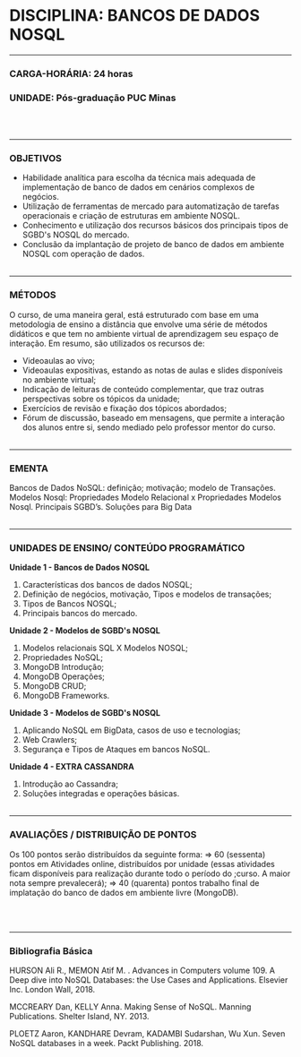 # DISCIPLINA: BANCOS DE DADOS NOSQL
____
### CARGA-HORÁRIA: 24 horas

### UNIDADE: Pós-graduação PUC Minas
<br></br>
____

### **OBJETIVOS**
- Habilidade analítica para escolha da técnica mais adequada de implementação de banco de dados em cenários complexos de negócios.
- Utilização de ferramentas de mercado para automatização de tarefas operacionais e criação de estruturas em ambiente NOSQL.
- Conhecimento e utilização dos recursos básicos dos principais tipos de SGBD's NOSQL do mercado.
- Conclusão da implantação de projeto de banco de dados em ambiente NOSQL com operação de dados.
<br></br>
____

### **MÉTODOS**
O curso, de uma maneira geral, está estruturado com base em uma metodologia de ensino a distância que envolve uma série de métodos didáticos e que tem no ambiente virtual de aprendizagem seu espaço de interação. Em resumo, são utilizados os recursos de:

* Videoaulas ao vivo;
* Videoaulas expositivas, estando as notas de aulas e slides disponíveis no ambiente virtual;
* Indicação de leituras de conteúdo complementar, que traz outras perspectivas sobre os tópicos da unidade;
* Exercícios de revisão e fixação dos tópicos abordados;
* Fórum de discussão, baseado em mensagens, que permite a interação dos alunos entre si, sendo mediado pelo professor mentor do curso.
<br></br> 
____

### **EMENTA**
Bancos de Dados NoSQL: definição; motivação; modelo de Transações. Modelos Nosql: Propriedades Modelo
Relacional x Propriedades Modelos Nosql. Principais SGBD’s. Soluções para Big Data
<br></br>
____

### **UNIDADES DE ENSINO/ CONTEÚDO PROGRAMÁTICO**
**Unidade 1 - Bancos de Dados NOSQL**
1. Características dos bancos de dados NOSQL;
1. Definição de negócios, motivação, Tipos e modelos de transações;
1. Tipos de Bancos NOSQL;
1. Principais bancos do mercado.

**Unidade 2 - Modelos de SGBD's NOSQL**
1. Modelos relacionais SQL X Modelos NOSQL;
1. Propriedades NoSQL;
1. MongoDB Introdução;
1. MongoDB Operações;
1. MongoDB CRUD;
1. MongoDB Frameworks.

**Unidade 3 - Modelos de SGBD's NOSQL**
1. Aplicando NoSQL em BigData, casos de uso e tecnologias;
3. Web Crawlers;
3. Segurança e Tipos de Ataques em bancos NoSQL.

**Unidade 4 - EXTRA CASSANDRA**
1. Introdução ao Cassandra;
4. Soluções integradas e operações básicas.
<br></br>

____
### **AVALIAÇÕES / DISTRIBUIÇÃO DE PONTOS**

Os 100 pontos serão distribuídos da seguinte forma:
=> 60 (sessenta) pontos em Atividades online, distribuídos por unidade (essas atividades ficam disponíveis para realização durante todo o período do ;curso. A maior nota sempre prevalecerá); 
=> 40 (quarenta) pontos trabalho final de implatação do banco de dados em ambiente livre (MongoDB).

<br></br>
____

### **Bibliografia Básica**
HURSON Ali R., MEMON Atif M. . Advances in Computers volume 109. A Deep dive into NoSQL
Databases: the Use Cases and Applications. Elsevier Inc. London Wall, 2018.

MCCREARY Dan, KELLY Anna. Making Sense of NoSQL. Manning Publications. Shelter Island, NY.
2013.

PLOETZ Aaron, KANDHARE Devram, KADAMBI Sudarshan, Wu Xun. Seven NoSQL databases in a
week. Packt Publishing. 2018.

